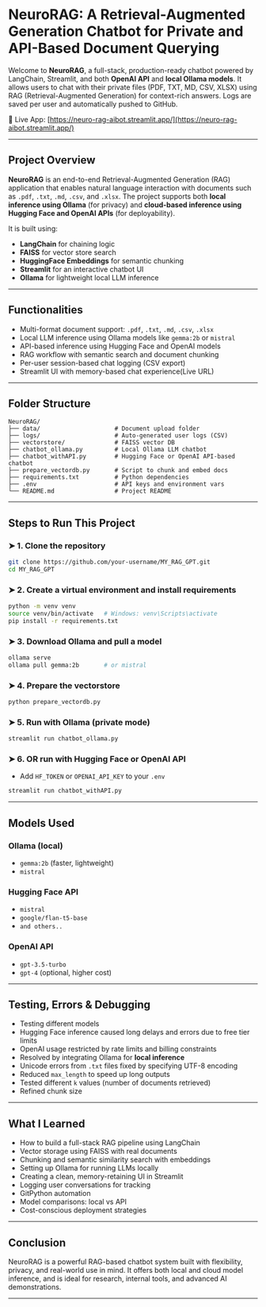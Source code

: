 # NeuroRAG: A Retrieval-Augmented Generation Chatbot for Private and API-Based Document Querying

Welcome to **NeuroRAG**, a full-stack, production-ready chatbot powered by LangChain, Streamlit, and both **OpenAI API** and **local Ollama models**. It allows users to chat with their private files (PDF, TXT, MD, CSV, XLSX) using RAG (Retrieval-Augmented Generation) for context-rich answers. Logs are saved per user and automatically pushed to GitHub.

🔗 Live App: [https://neuro-rag-aibot.streamlit.app/](https://neuro-rag-aibot.streamlit.app/)

---

## Project Overview
**NeuroRAG** is an end-to-end Retrieval-Augmented Generation (RAG) application that enables natural language interaction with documents such as `.pdf`, `.txt`, `.md`, `.csv`, and `.xlsx`. The project supports both **local inference using Ollama** (for privacy) and **cloud-based inference using Hugging Face and OpenAI APIs** (for deployability).

It is built using:
- **LangChain** for chaining logic
- **FAISS** for vector store search
- **HuggingFace Embeddings** for semantic chunking
- **Streamlit** for an interactive chatbot UI
- **Ollama** for lightweight local LLM inference

---

## Functionalities
- Multi-format document support: `.pdf`, `.txt`, `.md`, `.csv`, `.xlsx`
- Local LLM inference using Ollama models like `gemma:2b` or `mistral`
- API-based inference using Hugging Face and OpenAI models
- RAG workflow with semantic search and document chunking
- Per-user session-based chat logging (CSV export)
- Streamlit UI with memory-based chat experience(Live URL)

---

## Folder Structure
```
NeuroRAG/
├── data/                     # Document upload folder
├── logs/                     # Auto-generated user logs (CSV)
├── vectorstore/              # FAISS vector DB
├── chatbot_ollama.py         # Local Ollama LLM chatbot
├── chatbot_withAPI.py        # Hugging Face or OpenAI API-based chatbot
├── prepare_vectordb.py       # Script to chunk and embed docs
├── requirements.txt          # Python dependencies
├── .env                      # API keys and environment vars
└── README.md                 # Project README
```

---

## Steps to Run This Project

### ➤ 1. Clone the repository
```bash
git clone https://github.com/your-username/MY_RAG_GPT.git
cd MY_RAG_GPT
```

### ➤ 2. Create a virtual environment and install requirements
```bash
python -m venv venv
source venv/bin/activate   # Windows: venv\Scripts\activate
pip install -r requirements.txt
```

### ➤ 3. Download Ollama and pull a model
```bash
ollama serve
ollama pull gemma:2b       # or mistral
```

### ➤ 4. Prepare the vectorstore
```bash
python prepare_vectordb.py
```

### ➤ 5. Run with Ollama (private mode)
```bash
streamlit run chatbot_ollama.py
```

### ➤ 6. OR run with Hugging Face or OpenAI API
- Add `HF_TOKEN` or `OPENAI_API_KEY` to your `.env`
```bash
streamlit run chatbot_withAPI.py
```

---

## Models Used
### Ollama (local)
- `gemma:2b` (faster, lightweight)
- `mistral`

### Hugging Face API
- `mistral`
- `google/flan-t5-base`
- `and others..`

### OpenAI API
- `gpt-3.5-turbo`
- `gpt-4` (optional, higher cost)

---

## Testing, Errors & Debugging
- Testing different models
- Hugging Face inference caused long delays and errors due to free tier limits
- OpenAI usage restricted by rate limits and billing constraints
- Resolved by integrating Ollama for **local inference**
- Unicode errors from `.txt` files fixed by specifying UTF-8 encoding
- Reduced `max_length` to speed up long outputs
- Tested different `k` values (number of documents retrieved)
- Refined chunk size 

---

## What I Learned
- How to build a full-stack RAG pipeline using LangChain
- Vector storage using FAISS with real documents
- Chunking and semantic similarity search with embeddings
- Setting up Ollama for running LLMs locally
- Creating a clean, memory-retaining UI in Streamlit
- Logging user conversations for tracking
- GitPython automation
- Model comparisons: local vs API
- Cost-conscious deployment strategies

---

## Conclusion

NeuroRAG is a powerful RAG-based chatbot system built with flexibility, privacy, and real-world use in mind. It offers both local and cloud model inference, and is ideal for research, internal tools, and advanced AI demonstrations.

---

